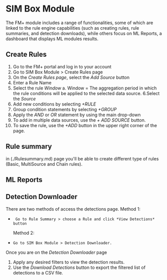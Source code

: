 # SIM Box Module
The FM+ module includes a range of functionalities, some of which are linked to the rule engine capabilities (such as creating rules, rule summaries, and detection downloads), while others focus on ML Reports, a dashboard that displays ML modules results.

## Create Rules

1. Go to the FM+ portal and log in to your account
2. Go to SIM Box Module > Create Rules page
3. On the *Create Rules page*, select the *Add Source* button
4. Enter a Rule Name
5. Select the rule *Window* 
  a. Window = The aggregation period in which the rule conditions will be applied to the selected data source.
6.Select the *Source*
7. Add new conditions by selecting *+RULE*
8. Group condition statements by selecting *+GROUP*
9. Apply the *AND* or *OR* statement by using the main drop-down
10. To add in multiple data sources, use the *+ ADD SOURCE* button.
11. To save the rule, use the *+ADD* button in the upper right corner of the page.

## Rule summary

in (./Rulesummary.md) page you'll be able to create different type of rules (Basic, MultiSource and Chain rules). 

## ML Reports


## Detection Downloader

There are two methods of access the detections page. 
 Method 1:
-      Go to Rule Summary > choose a Rule and click *View Detections* button
  Method 2:
-     Go to SIM Box Module > Detection Downloader.

Once you are on the *Detection Downloader* page
1. Apply any desired filters to view the detection results.
2. Use the *Download Detections* button to export the filtered list of detections to a CSV file.
